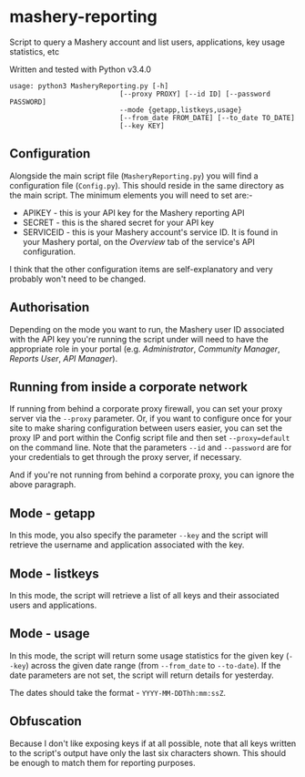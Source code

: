 mashery-reporting
=================

Script to query a Mashery account and list users, applications, key usage statistics, etc

Written and tested with Python v3.4.0

```
usage: python3 MasheryReporting.py [-h]
                           [--proxy PROXY] [--id ID] [--password PASSWORD]
                           --mode {getapp,listkeys,usage}
                           [--from_date FROM_DATE] [--to_date TO_DATE]
                           [--key KEY]
```

Configuration
-------------

Alongside the main script file (`MasheryReporting.py`) you will find a configuration file (`Config.py`).  This should reside in the same directory as the main script.  The minimum elements you will need to set are:-
* APIKEY - this is your API key for the Mashery reporting API
* SECRET - this is the shared secret for your API key
* SERVICEID - this is your Mashery account's service ID.  It is found in your Mashery portal, on the *Overview* tab of the service's API configuration.

I think that the other configuration items are self-explanatory and very probably won't need to be changed.

Authorisation
-------------

Depending on the mode you want to run, the Mashery user ID associated with the API key you're running the script under will need to have the appropriate role in your portal (e.g. *Administrator*, *Community Manager*, *Reports User*, *API Manager*).

Running from inside a corporate network
---------------------------------------

If running from behind a corporate proxy firewall, you can set your proxy server via the `--proxy` parameter.  Or, if you want to configure once for your site to make sharing configuration between users easier, you can set the proxy IP and port within the Config script file and then set `--proxy=default` on the command line.  Note that the parameters `--id` and `--password` are for your credentials to get through the proxy server, if necessary.

And if you're not running from behind a corporate proxy, you can ignore the above paragraph.

Mode - getapp
-------------

In this mode, you also specify the parameter `--key` and the script will retrieve the username and application associated with the key.

Mode - listkeys
---------------

In this mode, the script will retrieve a list of all keys and their associated users and applications.

Mode - usage
------------

In this mode, the script will return some usage statistics for the given key (`--key`) across the given date range (from `--from_date` to `--to-date`).  If the date parameters are not set, the script will return details for yesterday.

The dates should take the format - `YYYY-MM-DDThh:mm:ssZ`.

Obfuscation
-----------

Because I don't like exposing keys if at all possible, note that all keys written to the script's output have only the last six characters shown.  This should be enough to match them for reporting purposes.
  
